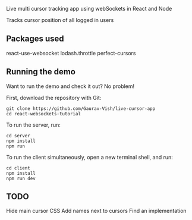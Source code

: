 Live multi cursor tracking app using webSockets in React and Node

Tracks cursor position of all logged in users

## Packages used
react-use-websocket
lodash.throttle
perfect-cursors


## Running the demo
Want to run the demo and check it out? No problem!

First, download the repository with Git:

```
git clone https://github.com/Gaurav-Vish/live-cursor-app
cd react-websockets-tutorial
```

To run the server, run:

```
cd server
npm install
npm run
```

To run the client simultaneously, open a new terminal shell, and run:

```
cd client
npm install
npm run dev
```

## TODO
Hide main cursor
CSS
Add names next to cursors
Find an implementation